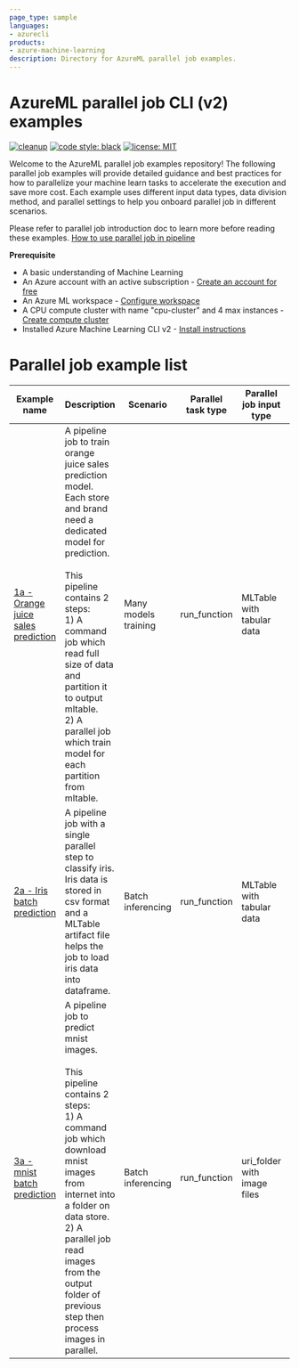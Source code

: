 ```yaml
---
page_type: sample
languages:
- azurecli
products:
- azure-machine-learning
description: Directory for AzureML parallel job examples.
---
```


# AzureML parallel job CLI (v2) examples

[![cleanup](https://github.com/Azure/azureml-examples/workflows/cleanup-cli/badge.svg)](https://github.com/Azure/azureml-examples/actions/workflows/cleanup-cli.yml)
[![code style: black](https://img.shields.io/badge/code%20style-black-000000.svg)](https://github.com/psf/black)
[![license: MIT](https://img.shields.io/badge/License-MIT-purple.svg)](../LICENSE)

Welcome to the AzureML parallel job examples repository! The following parallel job examples will provide detailed guidance and best practices for how to parallelize your machine learn tasks to accelerate the execution and save more cost. Each example uses different input data types, data division method, and parallel settings to help you onboard parallel job in different scenarios. 

Please refer to parallel job introduction doc to learn more before reading these examples. [How to use parallel job in pipeline](https://learn.microsoft.com/en-us/azure/machine-learning/how-to-use-parallel-job-in-pipeline?tabs=cliv2)

**Prerequisite**
- A basic understanding of Machine Learning
- An Azure account with an active subscription - [Create an account for free](https://azure.microsoft.com/free/?WT.mc_id=A261C142F)
- An Azure ML workspace - [Configure workspace](https://learn.microsoft.com/en-us/azure/machine-learning/concept-workspace#create-a-workspace)
- A CPU compute cluster with name "cpu-cluster" and 4 max instances - [Create compute cluster](https://learn.microsoft.com/en-us/azure/machine-learning/how-to-create-attach-compute-cluster?tabs=azure-cli#create)
- Installed Azure Machine Learning CLI v2 - [Install instructions](https://learn.microsoft.com/en-us/azure/machine-learning/how-to-configure-cli?tabs=public#installation)
# Parallel job example list
| Example name | Description | Scenario | Parallel task type | Parallel job input type | Data division for mini-batches | Output action |
| ------------ | ----------- | -------- | ------------------ | ----------------------- | ------------------------------ | ------------- |
| [1a - Orange juice sales prediction](./1a_oj_sales_prediction/README.md) | A pipeline job to train orange juice sales prediction model. Each store and brand need a dedicated model for prediction.<br><br>This pipeline contains 2 steps:<br>1) A command job which read full size of data and partition it to output mltable.<br>2) A parallel job which train model for each partition from mltable. | Many models training | run_function | MLTable with tabular data | by partition_keys | append row |
| [2a - Iris batch prediction](./2a_iris_batch_prediction/README.md)  | A pipeline job with a single parallel step to classify iris. Iris data is stored in csv format and a MLTable artifact file helps the job to load iris data into dataframe. | Batch inferencing | run_function | MLTable with tabular data | by mini_batch_size | append row |
| [3a - mnist batch prediction](./3a_mnist_batch_identification/README.md)  | A pipeline job to predict mnist images. <br><br>This pipeline contains 2 steps:<br>1) A command job which download mnist images from internet into a folder on data store. <br>2) A parallel job read images from the output folder of previous step then process images in parallel. | Batch inferencing | run_function | uri_folder with image files | by mini_batch_size | append row |

